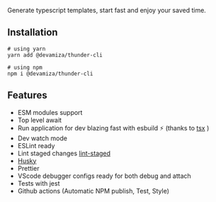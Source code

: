 Generate typescript templates, start fast and enjoy your saved time.

## Installation

```
# using yarn
yarn add @devamiza/thunder-cli

# using npm
npm i @devamiza/thunder-cli
```

## Features

- ESM modules support
- Top level await
- Run application for dev blazing fast with esbuild ⚡️ (thanks to [tsx](https://github.com/esbuild-kit/tsx) )
- Dev watch mode
- ESLint ready
- Lint staged changes [lint-staged](https://github.com/okonet/lint-staged)
- [Husky](https://github.com/typicode/husky)
- Prettier
- VScode debugger configs ready for both debug and attach
- Tests with jest
- Github actions (Automatic NPM publish, Test, Style)
